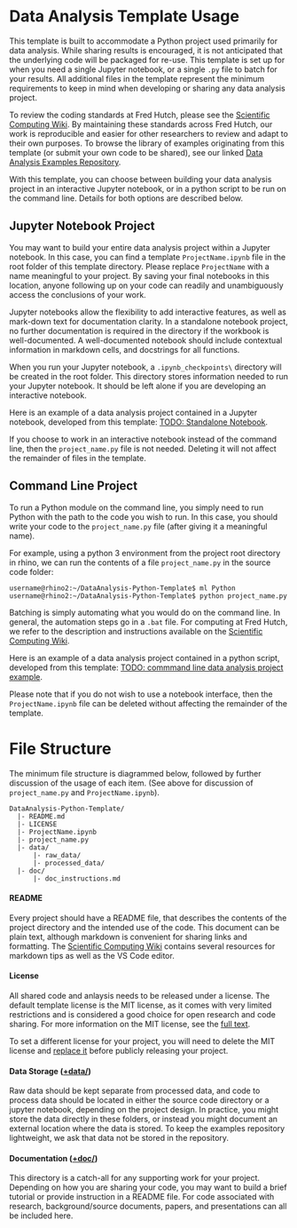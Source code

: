 # Data Analysis Template Usage

This template is built to accommodate a Python project used primarily for data analysis. While sharing results is encouraged, it is not anticipated that the underlying code will be packaged for re-use. This template is set up for when you need a single Jupyter notebook, or a single `.py` file to batch for your results. All additional files in the template represent the minimum requirements to keep in mind when developing or sharing any data analysis project.

To review the coding standards at Fred Hutch, please see the [Scientific Computing Wiki](https://sciwiki.fredhutch.org/scicomputing/software_standards/). By maintaining these standards across Fred Hutch, our work is reproducible and easier for other researchers to review and adapt to their own purposes. To browse the library of examples originating from this template (or submit your own code to be shared), see our linked [Data Analysis Examples Repository](https://github.com/FredHutch/wiki-code-examples/data-analysis).

With this template, you can choose between building your data analysis project in an interactive Jupyter notebook, or in a python script to be run on the command line. Details for both options are described below.

## Jupyter Notebook Project

You may want to build your entire data analysis project within a Jupyter notebook. In this case, you can find a template `ProjectName.ipynb` file in the root folder of this template directory. Please replace `ProjectName` with a name meaningful to your project. By saving your final notebooks in this location, anyone following up on your code can readily and unambiguously access the conclusions of your work. 

Jupyter notebooks allow the flexibility to add interactive features, as well as mark-down text for documentation clarity. In a standalone notebook project, no further documentation is required in the directory if the workbook is well-documented. A well-documented notebook should include contextual information in markdown cells, and docstrings for all functions.

When you run your Jupyter notebook, a `.ipynb_checkpoints\` directory will be created in the root folder. This directory stores information needed to run your Jupyter notebook. It should be left alone if you are developing an interactive notebook. 

Here is an example of a data analysis project contained in a Jupyter notebook, developed from this template: [TODO: Standalone Notebook](https://github.com/FredHutch/wiki-code-examples).

If you choose to work in an interactive notebook instead of the command line, then the `project_name.py` file is not needed. Deleting it will not affect the remainder of files in the template.

## Command Line Project

To run a Python module on the command line, you simply need to run Python with the path to the code you wish to run. In this case, you should write your code to the `project_name.py` file (after giving it a meaningful name).

For example, using a python 3 environment from the project root directory in rhino, we can run the contents of a file `project_name.py` in the source code folder:
```
username@rhino2:~/DataAnalysis-Python-Template$ ml Python
username@rhino2:~/DataAnalysis-Python-Template$ python project_name.py
```
Batching is simply automating what you would do on the command line. In general, the automation steps go in a `.bat` file. For computing at Fred Hutch, we refer to the description and instructions available on the [Scientific Computing Wiki](https://sciwiki.fredhutch.org/computing/cluster_usingSlurm/).

Here is an example of a data analysis project contained in a python script, developed from this template: [TODO: commmand line data analysis project example](https://github.com/FredHutch/wiki-code-examples).

Please note that if you do not wish to use a notebook interface, then the `ProjectName.ipynb` file can be deleted without affecting the remainder of the template.

# File Structure

The minimum file structure is diagrammed below, followed by further discussion of the usage of each item. (See above for discussion of `project_name.py` and `ProjectName.ipynb`).

```
DataAnalysis-Python-Template/
  |- README.md
  |- LICENSE
  |- ProjectName.ipynb
  |- project_name.py
  |- data/
      |- raw_data/
      |- processed_data/
  |- doc/
      |- doc_instructions.md
```

#### README

Every project should have a README file, that describes the contents of the project directory and the intended use of the code. This document can be plain text, although markdown is convenient for sharing links and formatting. The [Scientific Computing Wiki](https://sciwiki.fredhutch.org/compdemos/vscode_markdown_howto/) contains several resources for markdown tips as well as the VS Code editor.

#### License

All shared code and anlaysis needs to be released under a license. The default template license is the MIT license, as it comes with very limited restrictions and is considered a good choice for open research and code sharing. For more information on the MIT license, see the [full text](https://opensource.org/licenses/MIT). 

To set a different license for your project, you will need to delete the MIT license and [replace it](https://help.github.com/en/articles/adding-a-license-to-a-repository) before publicly releasing your project.

#### Data Storage ([+data/](data/))

Raw data should be kept separate from processed data, and code to process data should be located in either the source code directory or a jupyter notebook, depending on the project design. In practice, you might store the data directly in these folders, or instead you might document an external location where the data is stored. To keep the examples repository lightweight, we ask that data not be stored in the repository. 

#### Documentation ([+doc/](doc/))

This directory is a catch-all for any supporting work for your project. Depending on how you are sharing your code, you may want to build a brief tutorial or provide instruction in a README file. For code associated with research, background/source documents, papers, and presentations can all be included here.
